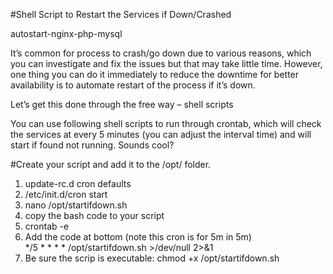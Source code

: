 
#Shell Script to Restart the Services if Down/Crashed

autostart-nginx-php-mysql

It’s common for process to crash/go down due to various reasons, which you can investigate and fix the issues but that may take little time. However, one thing you can do it immediately to reduce the downtime for better availability is to automate restart of the process if it’s down.

Let’s get this done through the free way – shell scripts

You can use following shell scripts to run through crontab, which will check the services at every 5 minutes (you can adjust the interval time) and will start if found not running. Sounds cool?



#Create your script and add it to the /opt/ folder.

1. update-rc.d cron defaults
2. /etc/init.d/cron start
3. nano /opt/startifdown.sh
4. copy the bash code to your script 
5. crontab -e
6. Add the code at bottom (note this cron is for 5m in 5m)   
   */5 * * * * /opt/startifdown.sh >/dev/null 2>&1  
7. Be sure the scrip is executable: chmod +x /opt/startifdown.sh

